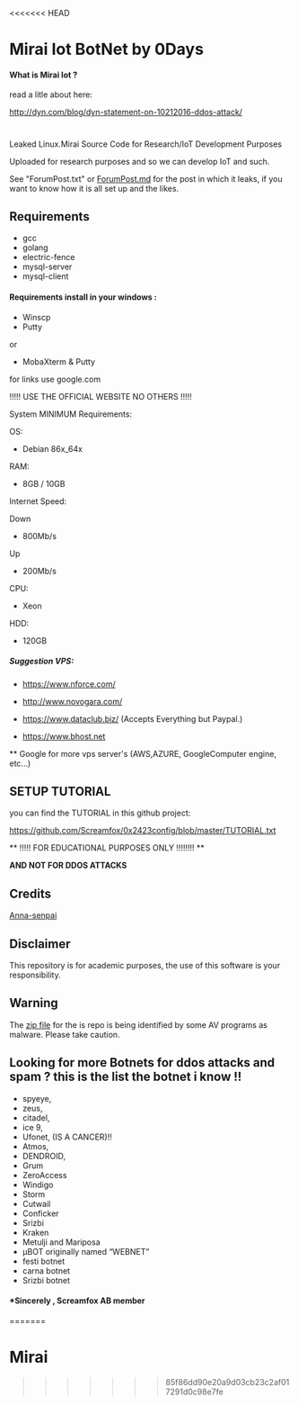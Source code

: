 <<<<<<< HEAD
# Mirai Iot BotNet by 0Days

#### What is Mirai Iot ?

read a litle about here:

http://dyn.com/blog/dyn-statement-on-10212016-ddos-attack/

#

Leaked Linux.Mirai Source Code for Research/IoT Development Purposes

Uploaded for research purposes and so we can develop IoT and such.

See "ForumPost.txt" or [ForumPost.md](ForumPost.md) for the post in which it
leaks, if you want to know how it is all set up and the likes.

## Requirements
* gcc
* golang
* electric-fence
* mysql-server
* mysql-client

#### Requirements install in your windows :

 * Winscp
 * Putty
 
 or
 
 * MobaXterm & Putty
 
for links use google.com

!!!!! USE THE OFFICIAL WEBSITE NO OTHERS !!!!!

 
 System MINIMUM Requirements:
 

OS:
* Debian 86x_64x

RAM: 

* 8GB / 10GB

Internet Speed:

Down

* 800Mb/s

Up

* 200Mb/s

CPU:

* Xeon

HDD:

* 120GB 
 
##### Suggestion VPS:

* https://www.nforce.com/                                      
                                                            
* http://www.novogara.com/                                      

* https://www.dataclub.biz/ (Accepts Everything but Paypal.)   

* https://www.bhost.net 
 
 ** Google for more vps server's (AWS,AZURE, GoogleComputer engine, etc...)
 
 
## SETUP TUTORIAL 
you can find the TUTORIAL in this github project:

https://github.com/Screamfox/0x2423config/blob/master/TUTORIAL.txt


** !!!!! FOR EDUCATIONAL PURPOSES ONLY !!!!!!!! **

**AND NOT FOR DDOS ATTACKS**

## Credits
[Anna-senpai](https://hackforums.net/showthread.php?tid=5420472)

## Disclaimer
This repository is for academic purposes, the use of this software is your
responsibility.

## Warning
The [zip file](https://www.virustotal.com/en/file/f10667215040e87dae62dd48a5405b3b1b0fe7dbbfbf790d5300f3cd54893333/analysis/1477822491/) for the is repo is being identified by some AV programs as malware.  Please take caution. 





## Looking for more Botnets for ddos attacks and spam ? this is the list the botnet i know !!

* spyeye,
* zeus,
* citadel,
* ice 9,
* Ufonet, (IS A CANCER)!!
* Atmos,
* DENDROID,
* Grum
* ZeroAccess
* Windigo
* Storm
* Cutwail
* Conficker
* Srizbi
* Kraken
* Metulji and Mariposa
* µBOT originally named “WEBNET”
* festi botnet
* carna botnet
* Srizbi botnet


#### *Sincerely , Screamfox AB member
=======
# Mirai
>>>>>>> 85f86dd90e20a9d03cb23c2af017291d0c98e7fe
